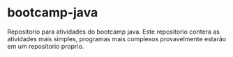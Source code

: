 # bootcamp-java

Repositorio para atividades do bootcamp java. Este repositorio contera as atividades mais simples, programas mais complexos provavelmente estarão em um repositorio proprio.


